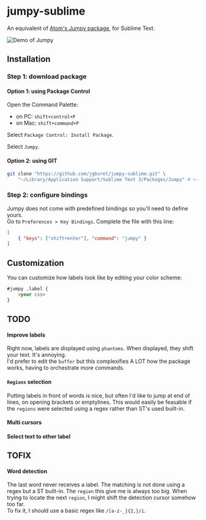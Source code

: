 # jumpy-sublime
An equivalent of [Atom's Jumpy package](https://github.com/DavidLGoldberg/jumpy), for Sublime Text.

![Demo of Jumpy](images/jumpy-in-action.gif)

## Installation

### Step 1: download package
#### Option 1: using Package Control
Open the Command Palette:  
- on PC: `shift+control+P`
- on Mac: `shift+command+P`

Select `Package Control: Install Package`.  

Select `Jumpy`.

#### Option 2: using GIT
```bash
git clone "https://github.com/jgburet/jumpy-sublime.git" \
	"~/Library/Application Support/Sublime Text 3/Packages/Jumpy" # <-- MacOS destination
```

### Step 2: configure bindings
Jumpy does not come with predefined bindings so you'll need to define yours.  
Go to `Preferences > Key Bindings`. Complete the file with this line:
```json
[
    { "keys": ["shift+enter"], "command": "jumpy" }
]
```

## Customization
You can customize how labels look like by editing your color scheme:
```html
#jumpy .label {
	<your css>
}
```

## TODO
#### Improve labels
Right now, labels are displayed using `phantoms`. When displayed, they shift your text. It's annoying.  
I'd prefer to edit the `buffer` but this complexifies A LOT how the package works, having to orchestrate more commands.
#### `Regions` selection
Putting labels in front of words is nice, but often I'd like to jump at end of lines, on opening brackets or emptylines. This would easily be feasable if the `regions` were selected using a regex rather than ST's used built-in.
#### Multi cursors
#### Select text to other label

## TOFIX
#### Word detection
The last word never receives a label. The matching is not done using a regex but a ST built-in. The `region` this give me is always too big. When trying to locate the next `region`, I might shift the detection cursor somehow too far.  
To fix it, I should use a basic regex like `/[a-z-_]{2,}/i`.
